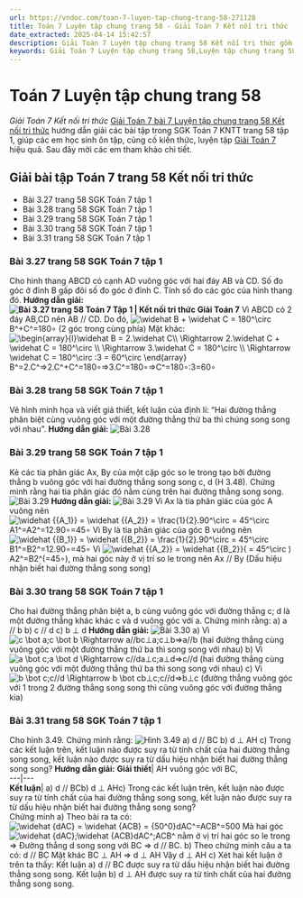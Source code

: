 ```yaml
---
url: https://vndoc.com/toan-7-luyen-tap-chung-trang-58-271128
title: Toán 7 Luyện tập chung trang 58 - Giải Toán 7 Kết nối tri thức - VnDoc.com
date_extracted: 2025-04-14 15:42:57
description: Giải Toán 7 Luyện tập chung trang 58 Kết nối tri thức gồm lời giải chi tiết cho từng bài tập trong SGK Toán 7 cho các em học sinh tham khảo luyện Giải Toán 7 hiệu quả.
keywords: Giải Toán 7 Luyện tập chung trang 58,Luyện tập chung trang 58,Giải Toán 7 kết nối tri thức Luyện tập chung trang 58,toán lớp 7 kết nối tri thức,toán 7,toán lớp 7,giải toán lớp 7,giải toán 7,toán 7 kết nối tri thức,giải toán 7 tập 1 kết nối tri thức,sgk toán 7 kết nối tri thức,giải toán 7 trang 58,luyện tập chung lớp 7 trang 58,toán lớp 7 luyện tập chung trang 58,luyện tập chung trang 58 lớp 7
---
```


# Toán 7 Luyện tập chung trang 58
 _Giải Toán 7 Kết nối tri thức_
[Giải Toán 7 bài 7 Luyện tập chung trang 58 Kết nối tri thức](<https://vndoc.com/toan-7-luyen-tap-chung-trang-58-271128>) hướng dẫn giải các bài tập trong SGK Toán 7 KNTT trang 58 tập 1, giúp các em học sinh ôn tập, củng cố kiến thức, luyện tập [Giải Toán 7](<https://vndoc.com/toan-7-tap-1-kntt>) hiệu quả. Sau đây mời các em tham khảo chi tiết.
## Giải bài tập Toán 7 trang 58 Kết nối tri thức
  * Bài 3.27 trang 58 SGK Toán 7 tập 1
  * Bài 3.28 trang 58 SGK Toán 7 tập 1
  * Bài 3.29 trang 58 SGK Toán 7 tập 1
  * Bài 3.30 trang 58 SGK Toán 7 tập 1
  * Bài 3.31 trang 58 SGK Toán 7 tập 1

### Bài 3.27 trang 58 SGK Toán 7 tập 1
Cho hình thang ABCD có cạnh AD vuông góc với hai đáy AB và CD. Số đo góc ở đỉnh B gấp đôi số đo góc ở đỉnh C. Tính số đo các góc của hình thang đó.
**Hướng dẫn giải:**
**![Bài 3.27 trang 58 Toán 7 Tập 1 | Kết nối tri thức Giải Toán 7](https://i.vdoc.vn/data/image/2024/10/10/bai-3-27-trang-58-toan-lop-7-tap-1.png)**
Vì ABCD có 2 đáy AB,CD nên AB // CD. Do đó, ![\\widehat B + \\widehat C = 180^\\circ](https://i.vdoc.vn/data/image/blank.png)B^+C^=180∘ \(2 góc trong cùng phía\)
Mặt khác:
![\\begin{array}{l}\\widehat B = 2.\\widehat C\\\\ \\Rightarrow 2.\\widehat C + \\widehat C = 180^\\circ \\\\ \\Rightarrow 3.\\widehat C = 180^\\circ \\\\ \\Rightarrow \\widehat C = 180^\\circ :3 = 60^\\circ \\end{array}](https://i.vdoc.vn/data/image/blank.png)B^=2.C^⇒2.C^+C^=180∘⇒3.C^=180∘⇒C^=180∘:3=60∘
### Bài 3.28 trang 58 SGK Toán 7 tập 1
Vẽ hình minh họa và viết giả thiết, kết luận của định lí: “Hai đường thẳng phân biệt cùng vuông góc với một đường thẳng thứ ba thì chúng song song với nhau”.
**Hướng dẫn giải:**
![Bài 3.28](https://i.vdoc.vn/data/image/2023/11/13/Luyen-tap-1.jpg)
### Bài 3.29 trang 58 SGK Toán 7 tập 1
Kẻ các tia phân giác Ax, By của một cặp góc so le trong tạo bởi đường thẳng b vuông góc với hai đường thẳng song song c, d \(H 3.48\). Chứng minh rằng hai tia phân giác đó nằm cùng trên hai đường thẳng song song.
![Bài 3.29](https://i.vdoc.vn/data/image/2023/11/13/Luyen-tap-7.jpg)
**Hướng dẫn giải:**
![Bài 3.29](https://i.vdoc.vn/data/image/2023/11/13/Luyen-tap-4.jpg)
Vì Ax là tia phân giác của góc A vuông nên ![\\widehat {{A_1}} = \\widehat {{A_2}} = \\frac{1}{2}.90^\\circ  = 45^\\circ](https://i.vdoc.vn/data/image/blank.png)A1^=A2^=12.90∘=45∘
Vì By là tia phân giác của góc B vuông nên ![\\widehat {{B_1}} = \\widehat {{B_2}} = \\frac{1}{2}.90^\\circ  = 45^\\circ](https://i.vdoc.vn/data/image/blank.png)B1^=B2^=12.90∘=45∘
Vì ![\\widehat {{A_2}} = \\widehat {{B_2}}\( = 45^\\circ \)](https://i.vdoc.vn/data/image/blank.png)A2^=B2^\(=45∘\), mà hai góc này ở vị trí so le trong nên Ax // By \(Dấu hiệu nhận biết hai đường thẳng song song\)
### Bài 3.30 trang 58 SGK Toán 7 tập 1
Cho hai đường thẳng phân biệt a, b cùng vuông góc với đường thẳng c; d là một đường thẳng khác khác c và d vuông góc với a. Chứng minh rằng:
a\) a // b
b\) c // d
c\) b ⊥ d
**Hướng dẫn giải:**
![Bài 3.30](https://i.vdoc.vn/data/image/2023/11/13/Luyen-tap-5.jpg)
a\) Vì ![c \\bot a;c \\bot b \\Rightarrow a//b](https://i.vdoc.vn/data/image/blank.png)c⊥a;c⊥b⇒a//b \(hai đường thẳng cùng vuông góc với một đường thẳng thứ ba thì song song với nhau\)
b\) Vì ![a \\bot c;a \\bot d \\Rightarrow c//d](https://i.vdoc.vn/data/image/blank.png)a⊥c;a⊥d⇒c//d \(hai đường thẳng cùng vuông góc với một đường thẳng thứ ba thì song song với nhau\)
c\) Vì ![b \\bot c;c//d \\Rightarrow b \\bot c](https://i.vdoc.vn/data/image/blank.png)b⊥c;c//d⇒b⊥c \(đường thẳng vuông góc với 1 trong 2 đường thẳng song song thì cũng vuông góc với đường thẳng kia\)
### Bài 3.31 trang 58 SGK Toán 7 tập 1
Cho hình 3.49. Chứng minh rằng:
![Hình 3.49](https://i.vdoc.vn/data/image/2023/11/13/Luyen-tap-6.jpg)
a\) d // BC
b\) d ⊥ AH
c\) Trong các kết luận trên, kết luận nào được suy ra từ tính chất của hai đường thẳng song song, kết luận nào được suy ra từ dấu hiệu nhận biết hai đường thẳng song song?
**Hướng dẫn giải:**
**Giải thiết**|  AH vuông góc với BC,  
---|---  
**Kết luận**|  a\) d // BCb\) d ⊥ AHc\) Trong các kết luận trên, kết luận nào được suy ra từ tính chất của hai đường thẳng song song, kết luận nào được suy ra từ dấu hiệu nhận biết hai đường thẳng song song?  
Chứng minh
a\) Theo bài ra ta có:
![\\widehat {dAC} = \\widehat {ACB} = {50^0}](https://i.vdoc.vn/data/image/blank.png)dAC^=ACB^=500
Mà hai góc ![\\widehat {dAC};\\widehat {ACB}](https://i.vdoc.vn/data/image/blank.png)dAC^;ACB^ nằm ở vị trí hai góc so le trong
=> Đường thẳng d song song với BC
=> d // BC.
b\) Theo chứng minh câu a ta có:
d // BC
Mặt khác BC ⊥ AH
=> d ⊥ AH
Vậy d ⊥ AH
c\) Xét hai kết luận ở trên ta thấy:
Kết luận a\) d // BC được suy ra từ dấu hiệu nhận biết hai đường thẳng song song.
Kết luận b\) d ⊥ AH được suy ra từ tính chất của hai đường thẳng song song.

